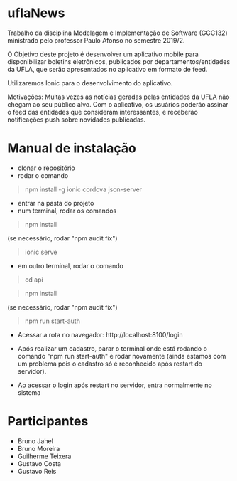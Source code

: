 # uflaNews
Trabalho da disciplina Modelagem e Implementação de Software (GCC132) ministrado pelo professor Paulo Afonso no semestre 2019/2.

O Objetivo deste projeto é desenvolver um aplicativo mobile para disponibilizar boletins eletrônicos, publicados por departamentos/entidades da UFLA, que serão apresentados no aplicativo em formato de feed.

Utilizaremos Ionic para o desenvolvimento do aplicativo.

Motivações: Muitas vezes as notícias geradas pelas entidades da UFLA não chegam ao seu público alvo. Com o aplicativo, os usuários poderão assinar o feed das entidades que consideram interessantes, e receberão notificações push sobre novidades publicadas.

# Manual de instalação
 - clonar o repositório
 - rodar o comando 
 > npm install -g ionic cordova json-server
 - entrar na pasta do projeto
 - num terminal, rodar os comandos
 > npm install
 
 (se necessário, rodar "npm audit fix")
 
 > ionic serve
 
 - em outro terminal, rodar o comando
 > cd api
 
 > npm install
 
 (se necessário, rodar "npm audit fix")
 
 > npm run start-auth
 
 - Acessar a rota no navegador: http://localhost:8100/login

 - Após realizar um cadastro, parar o terminal onde está rodando o comando "npm run start-auth" e rodar novamente (ainda estamos com um problema pois o cadastro só é reconhecido após restart do servidor).
 - Ao acessar o login após restart no servidor, entra normalmente no sistema

# Participantes

- Bruno Jahel
- Bruno Moreira
- Guilherme Teixera
- Gustavo Costa
- Gustavo Reis
